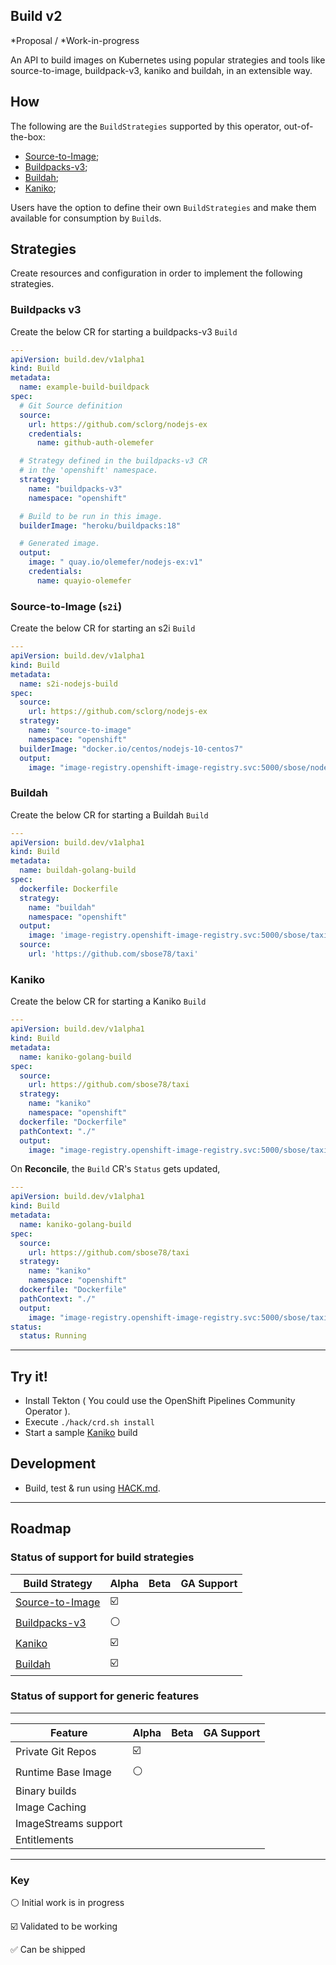 ## Build v2

*Proposal / *Work-in-progress

An API to build images on Kubernetes using popular strategies and tools like source-to-image,
buildpack-v3, kaniko and buildah, in an extensible way.

## How

The following are the `BuildStrategies` supported by this operator, out-of-the-box:

* [Source-to-Image](samples/buildstrategy/buildstrategy_source-to-image_cr.yaml);
* [Buildpacks-v3](samples/buildstrategy/buildstrategy_buildpacksv3-cr.yaml);
* [Buildah](samples/buildstrategy/buildstrategy_buildah_cr.yaml);
* [Kaniko](samples/buildstrategy/buildstrategy_kaniko_cr.yaml);


Users have the option to define their own `BuildStrategies` and make them available for consumption
by `Build`s.

## Strategies

Create resources and configuration in order to implement the following strategies.

### Buildpacks v3

Create the below CR for starting a buildpacks-v3 `Build`

```yml
---
apiVersion: build.dev/v1alpha1
kind: Build
metadata:
  name: example-build-buildpack
spec:
  # Git Source definition
  source:
    url: https://github.com/sclorg/nodejs-ex
    credentials:
      name: github-auth-olemefer

  # Strategy defined in the buildpacks-v3 CR 
  # in the 'openshift' namespace.
  strategy: 
    name: "buildpacks-v3"
    namespace: "openshift"

  # Build to be run in this image.
  builderImage: "heroku/buildpacks:18"

  # Generated image.
  output:
    image: " quay.io/olemefer/nodejs-ex:v1"
    credentials:
      name: quayio-olemefer
```

### Source-to-Image (`s2i`)

Create the below CR for starting an s2i `Build`

```yml
---
apiVersion: build.dev/v1alpha1
kind: Build
metadata:
  name: s2i-nodejs-build
spec:
  source:
    url: https://github.com/sclorg/nodejs-ex
  strategy:
    name: "source-to-image"
    namespace: "openshift"
  builderImage: "docker.io/centos/nodejs-10-centos7"
  output:
    image: "image-registry.openshift-image-registry.svc:5000/sbose/nodejs-ex"
```

### Buildah

Create the below CR for starting a Buildah `Build`

```yml
---
apiVersion: build.dev/v1alpha1
kind: Build
metadata:
  name: buildah-golang-build
spec:
  dockerfile: Dockerfile
  strategy:
    name: "buildah"
    namespace: "openshift"
  output:
    image: 'image-registry.openshift-image-registry.svc:5000/sbose/taxi-app'
  source:
    url: 'https://github.com/sbose78/taxi'
```

### Kaniko

Create the below CR for starting a Kaniko `Build`

```yml
---
apiVersion: build.dev/v1alpha1
kind: Build
metadata:
  name: kaniko-golang-build
spec:
  source:
    url: https://github.com/sbose78/taxi
  strategy: 
    name: "kaniko"
    namespace: "openshift"
  dockerfile: "Dockerfile" 
  pathContext: "./"
  output:
    image: "image-registry.openshift-image-registry.svc:5000/sbose/taxi-app"
```

On **Reconcile**, the `Build` CR's `Status` gets updated,

```yml
---
apiVersion: build.dev/v1alpha1
kind: Build
metadata:
  name: kaniko-golang-build
spec:
  source:
    url: https://github.com/sbose78/taxi
  strategy: 
    name: "kaniko"
    namespace: "openshift"
  dockerfile: "Dockerfile" 
  pathContext: "./"
  output:
    image: "image-registry.openshift-image-registry.svc:5000/sbose/taxi-app"
status:
  status: Running
```

----


## Try it!

- Install Tekton ( You could use the OpenShift Pipelines Community Operator ).
- Execute `./hack/crd.sh install`
- Start a sample [Kaniko](samples/build/build_kaniko_cr.yaml) build

## Development

*  Build, test & run using [HACK.md](HACK.md).

----


## Roadmap


### Status of support for build strategies

| Build Strategy  | Alpha | Beta | GA Support
| ------------- | ------------- | ------------- | ------------- |
| [Source-to-Image](samples/buildstrategy/buildstrategy_source-to-image_cr.yaml)  | ☑️ | 
| [Buildpacks-v3](samples/buildstrategy/buildstrategy_buildpacks-v3-cr.yaml)  | ⚪️ |
| [Kaniko](samples/buildstrategy/buildstrategy_kaniko_cr.yaml)  | ☑️ |
| [Buildah](samples/buildstrategy/buildstrategy_buildah_cr.yaml)  | ☑️  |


### Status of support for generic features

------

| Feature  | Alpha | Beta | GA Support
| ------------- | ------------- | ------------- | ------------- |
| Private Git Repos  | ☑️ |  |
| Runtime Base Image  | ⚪️ |  |
| Binary builds  |  | |
| Image Caching  |  |  |
| ImageStreams support  |  | |
| Entitlements  |  | |


------

### Key

⚪️  Initial work is in progress

☑️ Validated to be working

✅ Can be shipped

